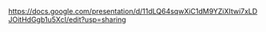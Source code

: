 https://docs.google.com/presentation/d/11dLQ64sqwXiC1dM9YZiXItwi7xLDJOitHdGgb1u5XcI/edit?usp=sharing

